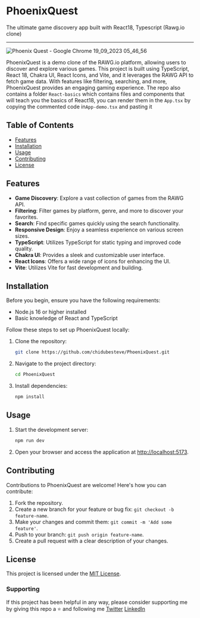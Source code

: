 # PhoenixQuest
The ultimate game discovery app built with React18, Typescript (Rawg.io clone)

---

![Phoenix Quest - Google Chrome 19_09_2023 05_46_56](https://github.com/chidubesteve/PhoenixQuest/assets/117487194/20aed740-43db-4531-b6a6-4d690623fba0)

PhoenixQuest is a demo clone of the RAWG.io platform, allowing users to discover and explore various games. This project is built using TypeScript, React 18, Chakra UI, React Icons, and Vite, and it leverages the RAWG API to fetch game data. With features like filtering, searching, and more, PhoenixQuest provides an engaging gaming experience. The repo also contains a folder `React-basics` which contains files and components that will teach you the basics of React18, you can render them in the `App.tsx` by copying the commented code in`App-demo.tsx` and pasting it 

## Table of Contents

- [Features](#features)
- [Installation](#installation)
- [Usage](#usage)
- [Contributing](#contributing)
- [License](#license)

## Features

- **Game Discovery**: Explore a vast collection of games from the RAWG API.
- **Filtering**: Filter games by platform, genre, and more to discover your favorites.
- **Search**: Find specific games quickly using the search functionality.
- **Responsive Design**: Enjoy a seamless experience on various screen sizes.
- **TypeScript**: Utilizes TypeScript for static typing and improved code quality.
- **Chakra UI**: Provides a sleek and customizable user interface.
- **React Icons**: Offers a wide range of icons for enhancing the UI.
- **Vite**: Utilizes Vite for fast development and building.

## Installation

Before you begin, ensure you have the following requirements:

- Node.js 16 or higher installed
- Basic knowledge of React and TypeScript

Follow these steps to set up PhoenixQuest locally:


1. Clone the repository:

   ```bash
   git clone https://github.com/chidubesteve/PhoenixQuest.git
   ```

2. Navigate to the project directory:

   ```bash
   cd PhoenixQuest
   ```

3. Install dependencies:

   ```bash
   npm install
   ```

## Usage

1. Start the development server:

   ```bash
   npm run dev
   ```

2. Open your browser and access the application at [http://localhost:5173](http://localhost:5173).

## Contributing

Contributions to PhoenixQuest are welcome! Here's how you can contribute:

1. Fork the repository.
2. Create a new branch for your feature or bug fix: `git checkout -b feature-name`.
3. Make your changes and commit them: `git commit -m 'Add some feature'`.
4. Push to your branch: `git push origin feature-name`.
5. Create a pull request with a clear description of your changes.

## License

This project is licensed under the [MIT License](LICENSE).

### Supporting
If this project has been helpful in any way, please consider supporting me by giving this repo a ⭐ and following me 
[Twitter](https://twitter.com/chidubesteve)
[LinkedIn](https://www.linkedin.com/in/chidube-anike-7a7721251)
